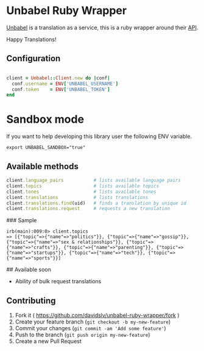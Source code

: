 # Unbabel Ruby Wrapper

[Unbabel](https://unbabel.com/) is a translation as a service, this is a ruby wrapper around their [API](https://github.com/Unbabel/unbabel_api).

Happy Translations!


## Configuration

```ruby

client = Unbabel::Client.new do |conf|
  conf.username = ENV['UNBABEL_USERNAME']
  conf.token    = ENV['UNBABEL_TOKEN']
end

```

# Sandbox mode

If you want to help developing this library user the following ENV variable.

```shell
export UNBABEL_SANDBOX="true"
```

## Available methods

```ruby
client.language_pairs           # lists available language pairs
client.topics                   # lists available topics
client.tones                    # lists available tones
client.translations             # lists translations
client.translations.find(uid)   # finds a translation by unique id
client.translations.request     # requests a new translation
```

### Sample

```
irb(main):009:0> client.topics
=> [{"topic"=>{"name"=>"politics"}}, {"topic"=>{"name"=>"gossip"}}, {"topic"=>{"name"=>"sex & relationships"}}, {"topic"=>{"name"=>"crafts"}}, {"topic"=>{"name"=>"parenting"}}, {"topic"=>{"name"=>"startups"}}, {"topic"=>{"name"=>"tech"}}, {"topic"=>{"name"=>"sports"}}]
```

## Available soon

- Ability of bulk request translations

## Contributing

1. Fork it ( https://github.com/davidslv/unbabel-ruby-wrapper/fork )
2. Create your feature branch (`git checkout -b my-new-feature`)
3. Commit your changes (`git commit -am 'Add some feature'`)
4. Push to the branch (`git push origin my-new-feature`)
5. Create a new Pull Request
